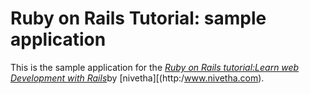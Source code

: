 # Ruby on Rails Tutorial: sample application

This is the sample application for the 
[*Ruby on Rails tutorial:Learn web Development with Rails*](http:/www.railstutorial.org/)by [nivetha][(http:/www.nivetha.com).